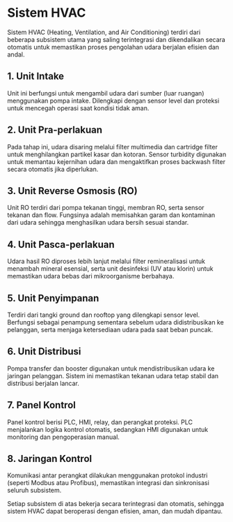 # Sistem HVAC

Sistem HVAC (Heating, Ventilation, and Air Conditioning) terdiri dari beberapa subsistem utama yang saling terintegrasi dan dikendalikan secara otomatis untuk memastikan proses pengolahan udara berjalan efisien dan andal.

## 1. Unit Intake
Unit ini berfungsi untuk mengambil udara dari sumber (luar ruangan) menggunakan pompa intake. Dilengkapi dengan sensor level dan proteksi untuk mencegah operasi saat kondisi tidak aman.

## 2. Unit Pra-perlakuan
Pada tahap ini, udara disaring melalui filter multimedia dan cartridge filter untuk menghilangkan partikel kasar dan kotoran. Sensor turbidity digunakan untuk memantau kejernihan udara dan mengaktifkan proses backwash filter secara otomatis jika diperlukan.

## 3. Unit Reverse Osmosis (RO)
Unit RO terdiri dari pompa tekanan tinggi, membran RO, serta sensor tekanan dan flow. Fungsinya adalah memisahkan garam dan kontaminan dari udara sehingga menghasilkan udara bersih sesuai standar.

## 4. Unit Pasca-perlakuan
Udara hasil RO diproses lebih lanjut melalui filter remineralisasi untuk menambah mineral esensial, serta unit desinfeksi (UV atau klorin) untuk memastikan udara bebas dari mikroorganisme berbahaya.

## 5. Unit Penyimpanan
Terdiri dari tangki ground dan rooftop yang dilengkapi sensor level. Berfungsi sebagai penampung sementara sebelum udara didistribusikan ke pelanggan, serta menjaga ketersediaan udara pada saat beban puncak.

## 6. Unit Distribusi
Pompa transfer dan booster digunakan untuk mendistribusikan udara ke jaringan pelanggan. Sistem ini memastikan tekanan udara tetap stabil dan distribusi berjalan lancar.

## 7. Panel Kontrol
Panel kontrol berisi PLC, HMI, relay, dan perangkat proteksi. PLC menjalankan logika kontrol otomatis, sedangkan HMI digunakan untuk monitoring dan pengoperasian manual.

## 8. Jaringan Kontrol
Komunikasi antar perangkat dilakukan menggunakan protokol industri (seperti Modbus atau Profibus), memastikan integrasi dan sinkronisasi seluruh subsistem.

Setiap subsistem di atas bekerja secara terintegrasi dan otomatis, sehingga sistem HVAC dapat beroperasi dengan efisien, aman, dan mudah dipantau.
